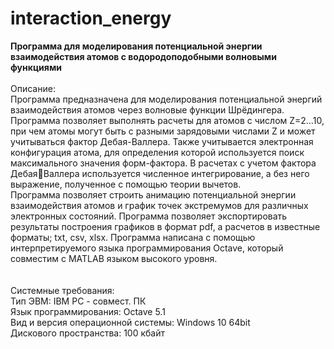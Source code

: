 # interaction_energy
<b>Программа для моделирования потенциальной энергии взаимодействия атомов с водородоподобными волновыми функциями</b><br>
<br>Описание:<br>
Программа предназначена для моделирования потенциальной энергий взаимодействия атомов через волновые функции Шрёдингера. Программа позволяет выполнять расчеты для атомов с числом Z=2…10, при чем атомы могут быть с разными зарядовыми числами Z и может учитываться фактор Дебая-Валлера. Также учитывается электронная конфигурация атома, для определения которой используется поиск максимального значения форм-фактора. В расчетах с учетом фактора ДебаяВаллера используется численное интегрирование, а без него выражение, полученное с помощью теории вычетов. <br>
Программа позволяет строить анимацию потенциальной энергии взаимодействия атомов и график точек экстремумов для различных электронных состояний. Программа позволяет экспортировать результаты построения графиков в формат pdf, а расчетов в известные форматы; txt, csv, xlsx. Программа написана с помощью интерпретируемого языка программирования Octave, который совместим с MATLAB языком высокого уровня. <br>
<br><br>
Системные требования:<br>
Тип ЭВМ: IBM PC - совмест. ПК<br>
Язык программирования: Octave 5.1<br>
Вид и версия операционной системы: Windows 10 64bit<br>
Дискового пространства: 100 кбайт

